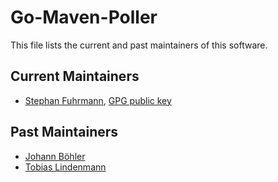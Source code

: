 # Go-Maven-Poller

This file lists the current and past maintainers of this
software.

## Current Maintainers

* [Stephan Fuhrmann](https://github.com/sfuhrm), [GPG public key](https://github.com/sfuhrm.gpg)

## Past Maintainers

* [Johann Böhler](https://github.com/bitionaire)
* [Tobias Lindenmann](https://github.com/netdevfighter)
